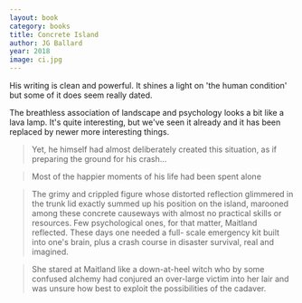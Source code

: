 ```yaml
---
layout: book
category: books
title: Concrete Island
author: JG Ballard
year: 2018
image: ci.jpg
---
```

His writing is clean and powerful.  It shines a light on 
'the human condition' but some of it does seem really dated.

The breathless association of landscape and psychology looks a bit like a lava lamp. 
It's quite interesting, but we've seen it already and it has been replaced by newer more interesting things.

> Yet, he himself had almost deliberately created this situation, as if preparing the ground for his crash…

> Most of the happier moments of his life had been spent alone

> The grimy and crippled figure whose distorted reflection glimmered in the trunk lid exactly summed up his position on the island, marooned among these concrete causeways with almost no practical skills or resources. Few psychological ones, for that matter, Maitland reflected. These days one needed a full- scale emergency kit built into one's brain, plus a crash course in disaster survival, real and imagined.

> She stared at Maitland like a down-at-heel witch who by some confused alchemy had conjured an over-large victim into her lair and was unsure how best to exploit the possibilities of the cadaver.
